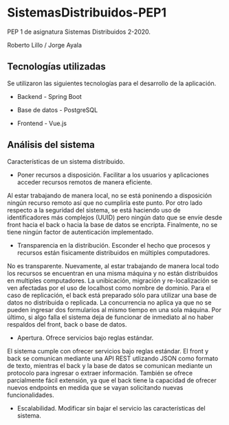 # SistemasDistribuidos-PEP1
PEP 1 de asignatura Sistemas Distribuidos 2-2020.

Roberto Lillo / Jorge Ayala

## Tecnologías utilizadas

Se utilizaron las siguientes tecnologías para el desarrollo de la aplicación.

- Backend - Spring Boot

- Base de datos - PostgreSQL

- Frontend - Vue.js

## Análisis del sistema

Características de un sistema distribuido.

- Poner recursos a disposición.
Facilitar a los usuarios y aplicaciones acceder recursos remotos de manera eficiente.

Al estar trabajando de manera local, no se está poninendo a disposición ningún recurso remoto así que no cumpliría este punto. Por otro lado respecto a la seguridad del sistema, se está haciendo uso de identificadores más complejos (UUID) pero ningún dato que se envíe desde front hacia el back o hacia la base de datos se encripta. Finalmente, no se tiene ningún factor de autenticación implementado.

- Transparencia en la distribución.
 Esconder el hecho que procesos y recursos están fisicamente distribuidos en múltiples computadores.
 
No es transparente. Nuevamente, al estar trabajando de manera local todo los recursos se encuentran en una misma máquina y no están distribuidos en multiples computadores. La unibicación, migración y re-localización se ven afectadas por el uso de localhost como nombre de dominio. Para el caso de replicación, el back está preparado sólo para utilizar una base de datos no distribuida o replicada. La concurrencia no aplica ya que no se pueden ingresar dos formularios al mismo tiempo en una sola máquina. Por último, si algo falla el sistema deja de funcionar de inmediato al no haber respaldos del front, back o base de datos.

- Apertura.
Ofrece servicios bajo reglas estándar.

El sistema cumple con ofrecer servicios bajo reglas estándar. El front y back se comunican mediante una API REST utlizando JSON como formato de texto, mientras el back y la base de datos se comunican mediante un protocolo para ingresar o extraer información. También se ofrece parcialmente fácil extensión, ya que el back tiene la capacidad de ofrecer nuevos endpoints en medida que se vayan solicitando nuevas funcionalidades.

- Escalabilidad.
Modificar sin bajar el servicio las características del sistema.

